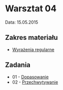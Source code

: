 # Warsztat 04
Data: 15.05.2015

## Zakres materiału
* [Wyrażenia regularne](https://github.com/slimakuj/perl/blob/master/class04/lecture.md)

## Zadania
* 01 \- [Dopasowanie](https://github.com/slimakuj/perl/blob/master/class04/exercises/ex01-match.md)
* 02 \- [Przechwytywanie](https://github.com/slimakuj/perl/blob/master/class04/exercises/ex02-capture.md)


<!-- ## Dodatkowe informacje-->
<!--* [Przydatne konstrukcje językowe](https://github.com/slimakuj/perl/blob/master/class03/useful-constructs.md)-->

<!--* [Pytania i odpowiedzi](https://github.com/slimakuj/perl/blob/master/class02/questions-and-answers.md)-->
